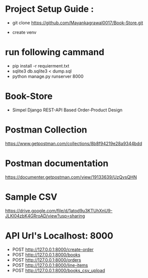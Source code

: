# Project Setup Guide :
  - git clone  https://github.com/Mayankagrawal0017/Book-Store.git
  
  - create  venv
 
# run following cammand 
  - pip install -r requierment.txt 
  - sqlite3 db.sqlite3 < dump.sql 
  - python manage.py  runserver 8000
  
  

# Book-Store
- Simpel  Django  REST-API  Based  Order-Product Design  

# Postman Collection
https://www.getpostman.com/collections/8b8f94219e28a9344bdd

# Postman documentation
https://documenter.getpostman.com/view/19133639/UzQvsQHN

# Sample CSV
 https://drive.google.com/file/d/1atod9u3KTUhXnU9-JLKl04zbK4GRroAD/view?usp=sharing
 
 
# API  Url's  Localhost: 8000
  - POST http://127.0.0.1:8000/create-order
  - POST http://127.0.0.1:8000/books
  - POST http://127.0.0.1:8000/orders
  - POST http://127.0.0.1:8000/line-items
  - POST http://127.0.0.1:8000/books_csv_upload
